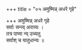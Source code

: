 +++
title = "०५ अमुष्मिन्न् अधरे गृहे"

+++
अमुष्मिन्न् अधरे गृहे  
सर्वाः सन्त्व् अराय्यः ।  
तत्र पाप्मा न्य् उच्यतु  
सर्वाश् च यातुधान्यः ॥